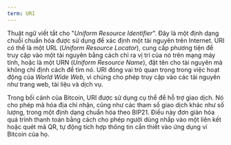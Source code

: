 ```yaml
---
term: URI
---
```


Thuật ngữ viết tắt cho "*Uniform Resource Identifier*". Đây là một định dạng chuỗi chuẩn hóa được sử dụng để xác định một tài nguyên trên Internet. URI có thể là một URL (*Uniform Resource Locator*), cung cấp phương tiện để truy cập vào một tài nguyên bằng cách chỉ ra vị trí của nó trên mạng máy tính, hoặc là một URN (*Uniform Resource Name*), đặt tên cho tài nguyên mà không chỉ định cách để tìm nó. URI đóng vai trò quan trọng trong việc hoạt động của *World Wide Web*, vì chúng cho phép truy cập vào các tài nguyên như trang web, tài liệu và dịch vụ.

Trong bối cảnh của Bitcoin, URI được sử dụng cụ thể để hỗ trợ giao dịch. Nó cho phép mã hóa địa chỉ nhận, cũng như các tham số giao dịch khác như số lượng, trong một định dạng chuẩn hóa theo BIP21. Điều này đơn giản hóa quá trình thanh toán bằng cách cho phép người dùng nhấp vào một liên kết hoặc quét mã QR, tự động tích hợp thông tin cần thiết vào ứng dụng ví Bitcoin của họ.